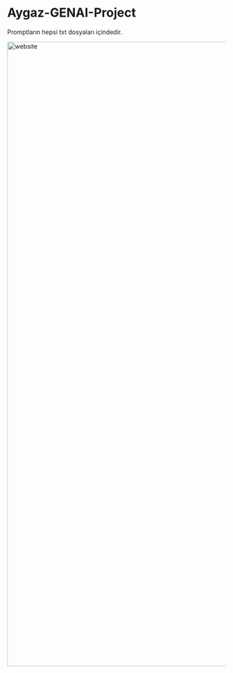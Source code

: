 # Aygaz-GENAI-Project

Promptların hepsi txt dosyaları içindedir.

<img width="1440" alt="website" src="https://github.com/zeynepkicikoglu/Aygaz-GENAI-Project/assets/91759024/63c0f264-20b2-441a-b445-94a16114fada">

